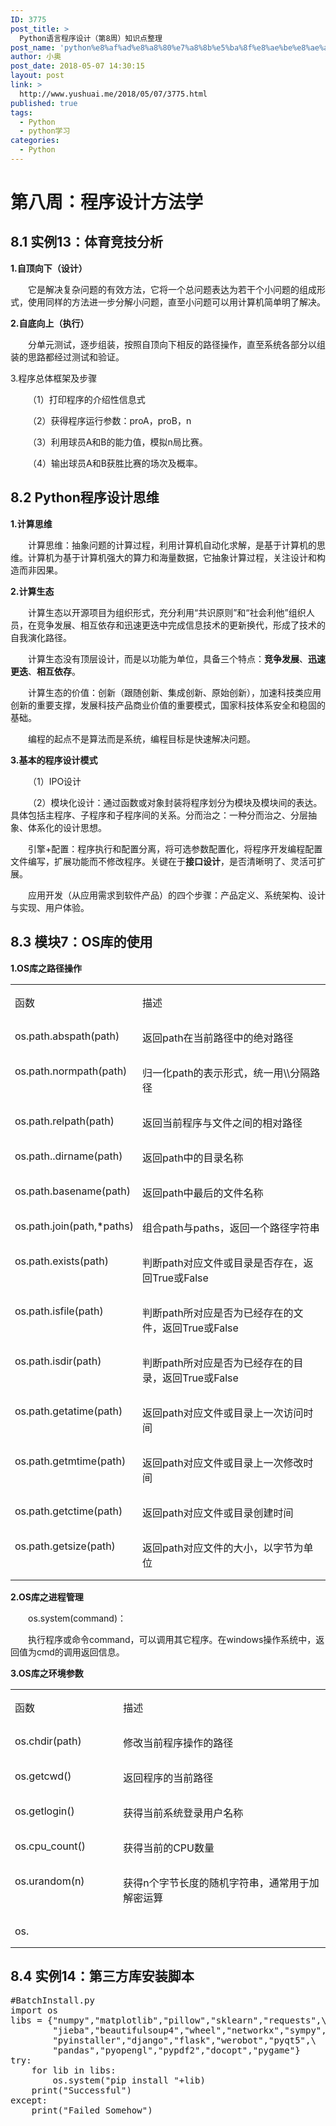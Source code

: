 ```yaml
---
ID: 3775
post_title: >
  Python语言程序设计（第8周）知识点整理
post_name: 'python%e8%af%ad%e8%a8%80%e7%a8%8b%e5%ba%8f%e8%ae%be%e8%ae%a1%ef%bc%88%e7%ac%ac8%e5%91%a8%ef%bc%89%e7%9f%a5%e8%af%86%e7%82%b9%e6%95%b4%e7%90%86'
author: 小奥
post_date: 2018-05-07 14:30:15
layout: post
link: >
  http://www.yushuai.me/2018/05/07/3775.html
published: true
tags:
  - Python
  - python学习
categories:
  - Python
---
```

<h1>第八周：程序设计方法学</h1><h2>8.1 实例13：体育竞技分析</h2><p><strong>1.自顶向下（设计）</strong></p><p style="text-indent:28px">它是解决复杂问题的有效方法，它将一个总问题表达为若干个小问题的组成形式，使用同样的方法进一步分解小问题，直至小问题可以用计算机简单明了解决。</p><p><strong>2.自底向上（执行）</strong></p><p style="text-indent:28px">分单元测试，逐步组装，按照自顶向下相反的路径操作，直至系统各部分以组装的思路都经过测试和验证。</p><p>3.程序总体框架及步骤</p><p style="text-indent:28px">（1）打印程序的介绍性信息式</p><p style="text-indent:28px">（2）获得程序运行参数：proA，proB，n</p><p style="text-indent:28px">（3）利用球员A和B的能力值，模拟n局比赛。</p><p style="text-indent:28px">（4）输出球员A和B获胜比赛的场次及概率。</p><h2>8.2 Python程序设计思维</h2><p><strong>1.计算思维</strong></p><p style="text-indent:28px">计算思维：抽象问题的计算过程，利用计算机自动化求解，是基于计算机的思维。计算机为基于计算机强大的算力和海量数据，它抽象计算过程，关注设计和构造而非因果。</p><p><strong>2.计算生态</strong></p><p style="text-indent:28px">计算生态以开源项目为组织形式，充分利用“共识原则”和“社会利他”组织人员，在竞争发展、相互依存和迅速更迭中完成信息技术的更新换代，形成了技术的自我演化路径。</p><p style="text-indent:28px">计算生态没有顶层设计，而是以功能为单位，具备三个特点：<strong>竞争发展</strong>、<strong>迅速更迭</strong>、<strong>相互依存</strong>。</p><p style="text-indent:28px">计算生态的价值：创新（跟随创新、集成创新、原始创新），加速科技类应用创新的重要支撑，发展科技产品商业价值的重要模式，国家科技体系安全和稳固的基础。</p><p style="text-indent:28px">编程的起点不是算法而是系统，编程目标是快速解决问题。</p><p><strong>3.基本的程序设计模式</strong></p><p style="text-indent:28px">（1）IPO设计</p><p style="text-indent:28px">（2）模块化设计：通过函数或对象封装将程序划分为模块及模块间的表达。具体包括主程序、子程序和子程序间的关系。分而治之：一种分而治之、分层抽象、体系化的设计思想。</p><p style="text-indent:28px">引擎+配置：程序执行和配置分离，将可选参数配置化，将程序开发编程配置文件编写，扩展功能而不修改程序。关键在于<strong>接口设计</strong>，是否清晰明了、灵活可扩展。</p><p style="text-indent:28px">应用开发（从应用需求到软件产品）的四个步骤：产品定义、系统架构、设计与实现、用户体验。</p><h2>8.3 模块7：OS库的使用</h2><p><strong>1.OS库之路径操作</strong></p><table><tbody><tr class="firstRow"><td width="170" valign="top" style="border-width: 1px; border-color: windowtext; padding: 0px 7px;"><p>函数</p></td><td width="383" valign="top" style="border-top-width: 1px; border-right-width: 1px; border-bottom-width: 1px; border-top-color: windowtext; border-right-color: windowtext; border-bottom-color: windowtext; border-left: none; padding: 0px 7px;"><p>描述</p></td></tr><tr><td width="170" valign="top" style="border-right-width: 1px; border-bottom-width: 1px; border-left-width: 1px; border-right-color: windowtext; border-bottom-color: windowtext; border-left-color: windowtext; border-top: none; padding: 0px 7px;"><p>os.path.abspath(path)</p></td><td width="383" valign="top" style="border-top: none; border-left: none; border-bottom-width: 1px; border-bottom-color: windowtext; border-right-width: 1px; border-right-color: windowtext; padding: 0px 7px;"><p>返回path在当前路径中的绝对路径</p></td></tr><tr><td width="170" valign="top" style="border-right-width: 1px; border-bottom-width: 1px; border-left-width: 1px; border-right-color: windowtext; border-bottom-color: windowtext; border-left-color: windowtext; border-top: none; padding: 0px 7px;"><p>os.path.normpath(path)</p></td><td width="383" valign="top" style="border-top: none; border-left: none; border-bottom-width: 1px; border-bottom-color: windowtext; border-right-width: 1px; border-right-color: windowtext; padding: 0px 7px;"><p>归一化path的表示形式，统一用\\分隔路径</p></td></tr><tr><td width="170" valign="top" style="border-right-width: 1px; border-bottom-width: 1px; border-left-width: 1px; border-right-color: windowtext; border-bottom-color: windowtext; border-left-color: windowtext; border-top: none; padding: 0px 7px;"><p>os.path.relpath(path)</p></td><td width="383" valign="top" style="border-top: none; border-left: none; border-bottom-width: 1px; border-bottom-color: windowtext; border-right-width: 1px; border-right-color: windowtext; padding: 0px 7px;"><p>返回当前程序与文件之间的相对路径</p></td></tr><tr><td width="170" valign="top" style="border-right-width: 1px; border-bottom-width: 1px; border-left-width: 1px; border-right-color: windowtext; border-bottom-color: windowtext; border-left-color: windowtext; border-top: none; padding: 0px 7px;"><p>os.path..dirname(path)</p></td><td width="383" valign="top" style="border-top: none; border-left: none; border-bottom-width: 1px; border-bottom-color: windowtext; border-right-width: 1px; border-right-color: windowtext; padding: 0px 7px;"><p>返回path中的目录名称</p></td></tr><tr><td width="170" valign="top" style="border-right-width: 1px; border-bottom-width: 1px; border-left-width: 1px; border-right-color: windowtext; border-bottom-color: windowtext; border-left-color: windowtext; border-top: none; padding: 0px 7px;"><p>os.path.basename(path)</p></td><td width="383" valign="top" style="border-top: none; border-left: none; border-bottom-width: 1px; border-bottom-color: windowtext; border-right-width: 1px; border-right-color: windowtext; padding: 0px 7px;"><p>返回path中最后的文件名称</p></td></tr><tr><td width="170" valign="top" style="border-right-width: 1px; border-bottom-width: 1px; border-left-width: 1px; border-right-color: windowtext; border-bottom-color: windowtext; border-left-color: windowtext; border-top: none; padding: 0px 7px;"><p>os.path.join(path,*paths)</p></td><td width="383" valign="top" style="border-top: none; border-left: none; border-bottom-width: 1px; border-bottom-color: windowtext; border-right-width: 1px; border-right-color: windowtext; padding: 0px 7px;"><p>组合path与paths，返回一个路径字符串</p></td></tr><tr><td width="170" valign="top" style="border-right-width: 1px; border-bottom-width: 1px; border-left-width: 1px; border-right-color: windowtext; border-bottom-color: windowtext; border-left-color: windowtext; border-top: none; padding: 0px 7px;"><p>os.path.exists(path)</p></td><td width="383" valign="top" style="border-top: none; border-left: none; border-bottom-width: 1px; border-bottom-color: windowtext; border-right-width: 1px; border-right-color: windowtext; padding: 0px 7px;"><p>判断path对应文件或目录是否存在，返回True或False</p></td></tr><tr><td width="170" valign="top" style="border-right-width: 1px; border-bottom-width: 1px; border-left-width: 1px; border-right-color: windowtext; border-bottom-color: windowtext; border-left-color: windowtext; border-top: none; padding: 0px 7px;"><p>os.path.isfile(path)</p></td><td width="383" valign="top" style="border-top: none; border-left: none; border-bottom-width: 1px; border-bottom-color: windowtext; border-right-width: 1px; border-right-color: windowtext; padding: 0px 7px;"><p>判断path所对应是否为已经存在的文件，返回True或False</p></td></tr><tr><td width="170" valign="top" style="border-right-width: 1px; border-bottom-width: 1px; border-left-width: 1px; border-right-color: windowtext; border-bottom-color: windowtext; border-left-color: windowtext; border-top: none; padding: 0px 7px;"><p>os.path.isdir(path)</p></td><td width="383" valign="top" style="border-top: none; border-left: none; border-bottom-width: 1px; border-bottom-color: windowtext; border-right-width: 1px; border-right-color: windowtext; padding: 0px 7px;"><p>判断path所对应是否为已经存在的目录，返回True或False</p></td></tr><tr><td width="170" valign="top" style="border-right-width: 1px; border-bottom-width: 1px; border-left-width: 1px; border-right-color: windowtext; border-bottom-color: windowtext; border-left-color: windowtext; border-top: none; padding: 0px 7px;"><p>os.path.getatime(path)</p></td><td width="383" valign="top" style="border-top: none; border-left: none; border-bottom-width: 1px; border-bottom-color: windowtext; border-right-width: 1px; border-right-color: windowtext; padding: 0px 7px;"><p>返回path对应文件或目录上一次访问时间</p></td></tr><tr><td width="170" valign="top" style="border-right-width: 1px; border-bottom-width: 1px; border-left-width: 1px; border-right-color: windowtext; border-bottom-color: windowtext; border-left-color: windowtext; border-top: none; padding: 0px 7px;"><p>os.path.getmtime(path)</p></td><td width="383" valign="top" style="border-top: none; border-left: none; border-bottom-width: 1px; border-bottom-color: windowtext; border-right-width: 1px; border-right-color: windowtext; padding: 0px 7px;"><p>返回path对应文件或目录上一次修改时间</p></td></tr><tr><td width="170" valign="top" style="border-right-width: 1px; border-bottom-width: 1px; border-left-width: 1px; border-right-color: windowtext; border-bottom-color: windowtext; border-left-color: windowtext; border-top: none; padding: 0px 7px;"><p>os.path.getctime(path)</p></td><td width="383" valign="top" style="border-top: none; border-left: none; border-bottom-width: 1px; border-bottom-color: windowtext; border-right-width: 1px; border-right-color: windowtext; padding: 0px 7px;"><p>返回path对应文件或目录创建时间</p></td></tr><tr><td width="170" valign="top" style="border-right-width: 1px; border-bottom-width: 1px; border-left-width: 1px; border-right-color: windowtext; border-bottom-color: windowtext; border-left-color: windowtext; border-top: none; padding: 0px 7px;"><p>os.path.getsize(path)</p></td><td width="383" valign="top" style="border-top: none; border-left: none; border-bottom-width: 1px; border-bottom-color: windowtext; border-right-width: 1px; border-right-color: windowtext; padding: 0px 7px;"><p>返回path对应文件的大小，以字节为单位</p></td></tr></tbody></table><p><strong>2.OS库之进程管理</strong></p><p style="text-indent:28px">os.system(command)：</p><p style="text-indent:28px">执行程序或命令command，可以调用其它程序。在windows操作系统中，返回值为cmd的调用返回信息。</p><p><strong>3.OS库之环境参数</strong></p><table><tbody><tr class="firstRow"><td width="170" valign="top" style="border-width: 1px; border-color: windowtext; padding: 0px 7px;"><p>函数</p></td><td width="383" valign="top" style="border-top-width: 1px; border-right-width: 1px; border-bottom-width: 1px; border-top-color: windowtext; border-right-color: windowtext; border-bottom-color: windowtext; border-left: none; padding: 0px 7px;"><p>描述</p></td></tr><tr><td width="170" valign="top" style="border-right-width: 1px; border-bottom-width: 1px; border-left-width: 1px; border-right-color: windowtext; border-bottom-color: windowtext; border-left-color: windowtext; border-top: none; padding: 0px 7px;"><p>os.chdir(path)</p></td><td width="383" valign="top" style="border-top: none; border-left: none; border-bottom-width: 1px; border-bottom-color: windowtext; border-right-width: 1px; border-right-color: windowtext; padding: 0px 7px;"><p>修改当前程序操作的路径</p></td></tr><tr><td width="170" valign="top" style="border-right-width: 1px; border-bottom-width: 1px; border-left-width: 1px; border-right-color: windowtext; border-bottom-color: windowtext; border-left-color: windowtext; border-top: none; padding: 0px 7px;"><p>os.getcwd()</p></td><td width="383" valign="top" style="border-top: none; border-left: none; border-bottom-width: 1px; border-bottom-color: windowtext; border-right-width: 1px; border-right-color: windowtext; padding: 0px 7px;"><p>返回程序的当前路径</p></td></tr><tr><td width="170" valign="top" style="border-right-width: 1px; border-bottom-width: 1px; border-left-width: 1px; border-right-color: windowtext; border-bottom-color: windowtext; border-left-color: windowtext; border-top: none; padding: 0px 7px;"><p>os.getlogin()</p></td><td width="383" valign="top" style="border-top: none; border-left: none; border-bottom-width: 1px; border-bottom-color: windowtext; border-right-width: 1px; border-right-color: windowtext; padding: 0px 7px;"><p>获得当前系统登录用户名称</p></td></tr><tr><td width="170" valign="top" style="border-right-width: 1px; border-bottom-width: 1px; border-left-width: 1px; border-right-color: windowtext; border-bottom-color: windowtext; border-left-color: windowtext; border-top: none; padding: 0px 7px;"><p>os.cpu_count()</p></td><td width="383" valign="top" style="border-top: none; border-left: none; border-bottom-width: 1px; border-bottom-color: windowtext; border-right-width: 1px; border-right-color: windowtext; padding: 0px 7px;"><p>获得当前的CPU数量</p></td></tr><tr><td width="170" valign="top" style="border-right-width: 1px; border-bottom-width: 1px; border-left-width: 1px; border-right-color: windowtext; border-bottom-color: windowtext; border-left-color: windowtext; border-top: none; padding: 0px 7px;"><p>os.urandom(n)</p></td><td width="383" valign="top" style="border-top: none; border-left: none; border-bottom-width: 1px; border-bottom-color: windowtext; border-right-width: 1px; border-right-color: windowtext; padding: 0px 7px;"><p>获得n个字节长度的随机字符串，通常用于加解密运算</p></td></tr><tr><td width="170" valign="top" style="border-right-width: 1px; border-bottom-width: 1px; border-left-width: 1px; border-right-color: windowtext; border-bottom-color: windowtext; border-left-color: windowtext; border-top: none; padding: 0px 7px;"><p>os.</p></td><td width="383" valign="top" style="border-top: none; border-left: none; border-bottom-width: 1px; border-bottom-color: windowtext; border-right-width: 1px; border-right-color: windowtext; padding: 0px 7px;"><br/></td></tr></tbody></table><h2>8.4 实例14：第三方库安装脚本</h2><pre class="brush:python;toolbar:false">#BatchInstall.py
import&nbsp;os
libs&nbsp;=&nbsp;{&quot;numpy&quot;,&quot;matplotlib&quot;,&quot;pillow&quot;,&quot;sklearn&quot;,&quot;requests&quot;,\
&nbsp;&nbsp;&nbsp;&nbsp;&nbsp;&nbsp;&nbsp;&nbsp;&quot;jieba&quot;,&quot;beautifulsoup4&quot;,&quot;wheel&quot;,&quot;networkx&quot;,&quot;sympy&quot;,\
&nbsp;&nbsp;&nbsp;&nbsp;&nbsp;&nbsp;&nbsp;&nbsp;&quot;pyinstaller&quot;,&quot;django&quot;,&quot;flask&quot;,&quot;werobot&quot;,&quot;pyqt5&quot;,\
&nbsp;&nbsp;&nbsp;&nbsp;&nbsp;&nbsp;&nbsp;&nbsp;&quot;pandas&quot;,&quot;pyopengl&quot;,&quot;pypdf2&quot;,&quot;docopt&quot;,&quot;pygame&quot;}
try:
&nbsp;&nbsp;&nbsp;&nbsp;for&nbsp;lib&nbsp;in&nbsp;libs:
&nbsp;&nbsp;&nbsp;&nbsp;&nbsp;&nbsp;&nbsp;&nbsp;os.system(&quot;pip&nbsp;install&nbsp;&quot;+lib)
&nbsp;&nbsp;&nbsp;&nbsp;print(&quot;Successful&quot;)&nbsp;&nbsp;&nbsp;&nbsp;&nbsp;&nbsp;&nbsp;
except:
&nbsp;&nbsp;&nbsp;&nbsp;print(&quot;Failed&nbsp;Somehow&quot;)</pre><p><br/></p>